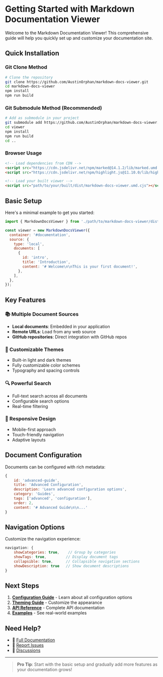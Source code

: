 # Getting Started with Markdown Documentation Viewer

Welcome to the Markdown Documentation Viewer! This comprehensive guide will help you quickly set up and customize your documentation site.

## Quick Installation

### Git Clone Method

```bash
# Clone the repository
git clone https://github.com/AustinOrphan/markdown-docs-viewer.git
cd markdown-docs-viewer
npm install
npm run build
```

### Git Submodule Method (Recommended)

```bash
# Add as submodule in your project
git submodule add https://github.com/AustinOrphan/markdown-docs-viewer.git viewer
cd viewer
npm install
npm run build
cd ..
```

### Browser Usage

```html
<!-- Load dependencies from CDN -->
<script src="https://cdn.jsdelivr.net/npm/marked@14.1.2/lib/marked.umd.js"></script>
<script src="https://cdn.jsdelivr.net/npm/highlight.js@11.10.0/lib/highlight.min.js"></script>

<!-- Load your built viewer -->
<script src="path/to/your/built/dist/markdown-docs-viewer.umd.cjs"></script>
```

## Basic Setup

Here's a minimal example to get you started:

```javascript
import { MarkdownDocsViewer } from './path/to/markdown-docs-viewer/dist/markdown-docs-viewer.js';

const viewer = new MarkdownDocsViewer({
  container: '#documentation',
  source: {
    type: 'local',
    documents: [
      {
        id: 'intro',
        title: 'Introduction',
        content: '# Welcome\n\nThis is your first document!',
      },
    ],
  },
});
```

## Key Features

### 📚 Multiple Document Sources

- **Local documents**: Embedded in your application
- **Remote URLs**: Load from any web source
- **GitHub repositories**: Direct integration with GitHub repos

### 🎨 Customizable Themes

- Built-in light and dark themes
- Fully customizable color schemes
- Typography and spacing controls

### 🔍 Powerful Search

- Full-text search across all documents
- Configurable search options
- Real-time filtering

### 📱 Responsive Design

- Mobile-first approach
- Touch-friendly navigation
- Adaptive layouts

## Document Configuration

Documents can be configured with rich metadata:

```javascript
{
    id: 'advanced-guide',
    title: 'Advanced Configuration',
    description: 'Learn advanced configuration options',
    category: 'Guides',
    tags: ['advanced', 'configuration'],
    order: 2,
    content: '# Advanced Guide\n\n...'
}
```

## Navigation Options

Customize the navigation experience:

```javascript
navigation: {
    showCategories: true,    // Group by categories
    showTags: true,         // Display document tags
    collapsible: true,      // Collapsible navigation sections
    showDescription: true   // Show document descriptions
}
```

## Next Steps

1. **[Configuration Guide](./configuration.md)** - Learn about all configuration options
2. **[Theming Guide](./theming.md)** - Customize the appearance
3. **[API Reference](./api-reference.md)** - Complete API documentation
4. **[Examples](./examples.md)** - See real-world examples

## Need Help?

- 📖 [Full Documentation](https://github.com/AustinOrphan/markdown-docs-viewer#readme)
- 🐛 [Report Issues](https://github.com/AustinOrphan/markdown-docs-viewer/issues)
- 💬 [Discussions](https://github.com/AustinOrphan/markdown-docs-viewer/discussions)

---

> **Pro Tip**: Start with the basic setup and gradually add more features as your documentation grows!
